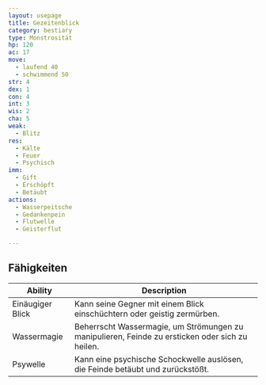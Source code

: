 ```yaml
---
layout: usepage
title: Gezeitenblick
category: bestiary
type: Monstrosität
hp: 120
ac: 17
move:
  - laufend 40
  - schwimmend 50
str: 4
dex: 1
con: 4
int: 3
wis: 2
cha: 5
weak:
  - Blitz
res:
  - Kälte
  - Feuer
  - Psychisch
imm:
  - Gift
  - Erschöpft
  - Betäubt
actions:
  - Wasserpeitsche
  - Gedankenpein
  - Flutwelle
  - Geisterflut

---
```


<!--more-->

## Fähigkeiten

| Ability          | Description                                                                                     |
|------------------|-------------------------------------------------------------------------------------------------|
| Einäugiger Blick | Kann seine Gegner mit einem Blick einschüchtern oder geistig zermürben.                         |
| Wassermagie      | Beherrscht Wassermagie, um Strömungen zu manipulieren, Feinde zu ersticken oder sich zu heilen. |
| Psywelle         | Kann eine psychische Schockwelle auslösen, die Feinde betäubt und zurückstößt.                  |
